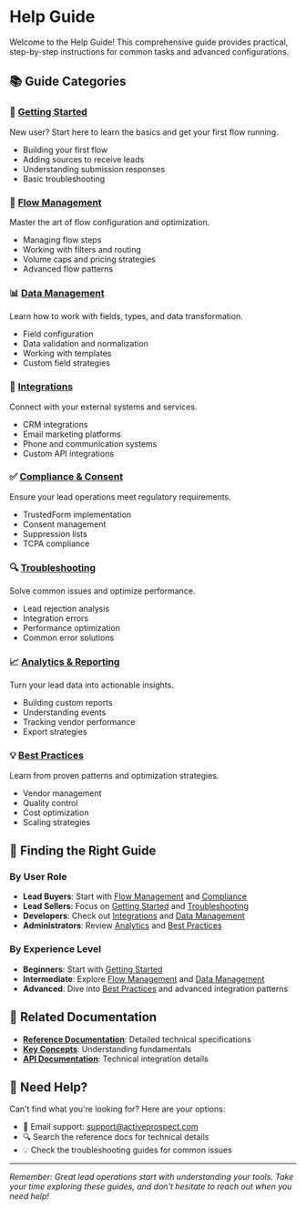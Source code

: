 # Help Guide

Welcome to the Help Guide! This comprehensive guide provides practical, step-by-step instructions for common tasks and advanced configurations.

## 📚 Guide Categories

### 🚀 [Getting Started](./getting-started/)
New user? Start here to learn the basics and get your first flow running.
- Building your first flow
- Adding sources to receive leads
- Understanding submission responses
- Basic troubleshooting

### 🔄 [Flow Management](./flow-management/)
Master the art of flow configuration and optimization.
- Managing flow steps
- Working with filters and routing
- Volume caps and pricing strategies
- Advanced flow patterns

### 📊 [Data Management](./data-management/)
Learn how to work with fields, types, and data transformation.
- Field configuration
- Data validation and normalization
- Working with templates
- Custom field strategies

### 🔌 [Integrations](./integrations/)
Connect with your external systems and services.
- CRM integrations
- Email marketing platforms
- Phone and communication systems
- Custom API integrations

### ✅ [Compliance & Consent](./compliance/)
Ensure your lead operations meet regulatory requirements.
- TrustedForm implementation
- Consent management
- Suppression lists
- TCPA compliance

### 🔍 [Troubleshooting](./troubleshooting/)
Solve common issues and optimize performance.
- Lead rejection analysis
- Integration errors
- Performance optimization
- Common error solutions

### 📈 [Analytics & Reporting](./analytics/)
Turn your lead data into actionable insights.
- Building custom reports
- Understanding events
- Tracking vendor performance
- Export strategies

### 💡 [Best Practices](./best-practices/)
Learn from proven patterns and optimization strategies.
- Vendor management
- Quality control
- Cost optimization
- Scaling strategies

## 🎯 Finding the Right Guide

### By User Role
- **Lead Buyers**: Start with [Flow Management](./flow-management/) and [Compliance](./compliance/)
- **Lead Sellers**: Focus on [Getting Started](./getting-started/) and [Troubleshooting](./troubleshooting/)
- **Developers**: Check out [Integrations](./integrations/) and [Data Management](./data-management/)
- **Administrators**: Review [Analytics](./analytics/) and [Best Practices](./best-practices/)

### By Experience Level
- **Beginners**: Start with [Getting Started](./getting-started/)
- **Intermediate**: Explore [Flow Management](./flow-management/) and [Data Management](./data-management/)
- **Advanced**: Dive into [Best Practices](./best-practices/) and advanced integration patterns

## 📖 Related Documentation

- **[Reference Documentation](../reference/)**: Detailed technical specifications
- **[Key Concepts](../introduction/key-concepts-overview.md)**: Understanding fundamentals
- **[API Documentation](../reference/integrations.md)**: Technical integration details

## 💬 Need Help?

Can't find what you're looking for? Here are your options:
- 📧 Email support: support@activeprospect.com
- 🔍 Search the reference docs for technical details
- 💡 Check the troubleshooting guides for common issues

---

*Remember: Great lead operations start with understanding your tools. Take your time exploring these guides, and don't hesitate to reach out when you need help!*